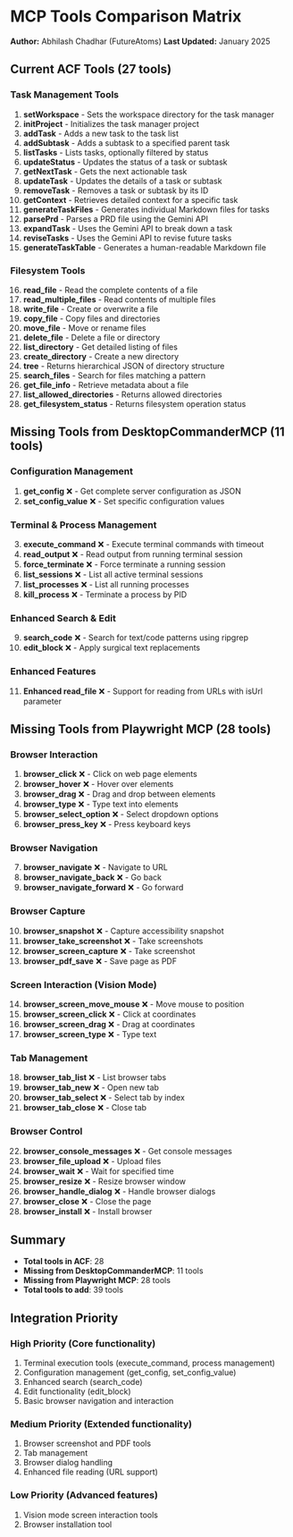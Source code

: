 # MCP Tools Comparison Matrix

**Author:** Abhilash Chadhar (FutureAtoms)
**Last Updated:** January 2025

## Current ACF Tools (27 tools)

### Task Management Tools
1. **setWorkspace** - Sets the workspace directory for the task manager
2. **initProject** - Initializes the task manager project
3. **addTask** - Adds a new task to the task list
4. **addSubtask** - Adds a subtask to a specified parent task
5. **listTasks** - Lists tasks, optionally filtered by status
6. **updateStatus** - Updates the status of a task or subtask
7. **getNextTask** - Gets the next actionable task
8. **updateTask** - Updates the details of a task or subtask
9. **removeTask** - Removes a task or subtask by its ID
10. **getContext** - Retrieves detailed context for a specific task
11. **generateTaskFiles** - Generates individual Markdown files for tasks
12. **parsePrd** - Parses a PRD file using the Gemini API
13. **expandTask** - Uses the Gemini API to break down a task
14. **reviseTasks** - Uses the Gemini API to revise future tasks
15. **generateTaskTable** - Generates a human-readable Markdown file

### Filesystem Tools
16. **read_file** - Read the complete contents of a file
17. **read_multiple_files** - Read contents of multiple files
18. **write_file** - Create or overwrite a file
19. **copy_file** - Copy files and directories
20. **move_file** - Move or rename files
21. **delete_file** - Delete a file or directory
22. **list_directory** - Get detailed listing of files
23. **create_directory** - Create a new directory
24. **tree** - Returns hierarchical JSON of directory structure
25. **search_files** - Search for files matching a pattern
26. **get_file_info** - Retrieve metadata about a file
27. **list_allowed_directories** - Returns allowed directories
28. **get_filesystem_status** - Returns filesystem operation status

## Missing Tools from DesktopCommanderMCP (11 tools)

### Configuration Management
1. **get_config** ❌ - Get complete server configuration as JSON
2. **set_config_value** ❌ - Set specific configuration values

### Terminal & Process Management
3. **execute_command** ❌ - Execute terminal commands with timeout
4. **read_output** ❌ - Read output from running terminal session
5. **force_terminate** ❌ - Force terminate a running session
6. **list_sessions** ❌ - List all active terminal sessions
7. **list_processes** ❌ - List all running processes
8. **kill_process** ❌ - Terminate a process by PID

### Enhanced Search & Edit
9. **search_code** ❌ - Search for text/code patterns using ripgrep
10. **edit_block** ❌ - Apply surgical text replacements

### Enhanced Features
11. **Enhanced read_file** ❌ - Support for reading from URLs with isUrl parameter

## Missing Tools from Playwright MCP (28 tools)

### Browser Interaction
1. **browser_click** ❌ - Click on web page elements
2. **browser_hover** ❌ - Hover over elements
3. **browser_drag** ❌ - Drag and drop between elements
4. **browser_type** ❌ - Type text into elements
5. **browser_select_option** ❌ - Select dropdown options
6. **browser_press_key** ❌ - Press keyboard keys

### Browser Navigation
7. **browser_navigate** ❌ - Navigate to URL
8. **browser_navigate_back** ❌ - Go back
9. **browser_navigate_forward** ❌ - Go forward

### Browser Capture
10. **browser_snapshot** ❌ - Capture accessibility snapshot
11. **browser_take_screenshot** ❌ - Take screenshots
12. **browser_screen_capture** ❌ - Take screenshot
13. **browser_pdf_save** ❌ - Save page as PDF

### Screen Interaction (Vision Mode)
14. **browser_screen_move_mouse** ❌ - Move mouse to position
15. **browser_screen_click** ❌ - Click at coordinates
16. **browser_screen_drag** ❌ - Drag at coordinates
17. **browser_screen_type** ❌ - Type text

### Tab Management
18. **browser_tab_list** ❌ - List browser tabs
19. **browser_tab_new** ❌ - Open new tab
20. **browser_tab_select** ❌ - Select tab by index
21. **browser_tab_close** ❌ - Close tab

### Browser Control
22. **browser_console_messages** ❌ - Get console messages
23. **browser_file_upload** ❌ - Upload files
24. **browser_wait** ❌ - Wait for specified time
25. **browser_resize** ❌ - Resize browser window
26. **browser_handle_dialog** ❌ - Handle browser dialogs
27. **browser_close** ❌ - Close the page
28. **browser_install** ❌ - Install browser

## Summary

- **Total tools in ACF**: 28
- **Missing from DesktopCommanderMCP**: 11 tools
- **Missing from Playwright MCP**: 28 tools
- **Total tools to add**: 39 tools

## Integration Priority

### High Priority (Core functionality)
1. Terminal execution tools (execute_command, process management)
2. Configuration management (get_config, set_config_value)
3. Enhanced search (search_code)
4. Edit functionality (edit_block)
5. Basic browser navigation and interaction

### Medium Priority (Extended functionality)
1. Browser screenshot and PDF tools
2. Tab management
3. Browser dialog handling
4. Enhanced file reading (URL support)

### Low Priority (Advanced features)
1. Vision mode screen interaction tools
2. Browser installation tool

